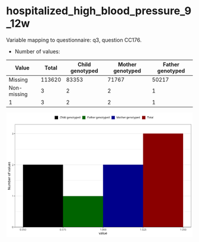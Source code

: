 # hospitalized_high_blood_pressure_9_12w
Variable mapping to questionnaire: q3, question CC176.
- Number of values:

| Value | Total | Child genotyped | Mother genotyped | Father genotyped |
| ----- | ----- | --------------- | ---------------- | ---------------- |
| Missing | 113620 | 83353 | 71767 | 50217 |
| Non-missing | 3 | 2 | 2 | 1 |
| 1 | 3 | 2 | 2 | 1 |



![](hospitalized_high_blood_pressure_9_12w_n.png)



